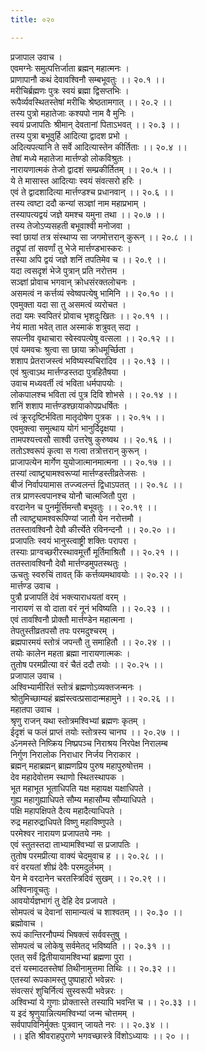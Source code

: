 ```yaml
---
title: ०२०

---
```

प्रजापाल उवाच ।  
एवमग्नेः समुत्पत्तिर्जाता ब्रह्मन् महात्मनः ।  
प्राणापानौ कथं देवावश्विनौ सम्बभूवतुः ।। २०.१ ।।  
मरीचिर्ब्रह्मणः पुत्रः स्वयं ब्रह्मा द्विसप्तभिः ।  
रूपैर्व्यवस्थितस्तेषां मरीचिः श्रेष्ठतामगात् ।। २०.२ ।।  
तस्य पुत्रो महातेजाः कश्यपो नाम वै मुनिः ।  
स्वयं प्रजापतिः श्रीमान् देवतानां पिताऽभवत् ।। २०.३ ।।  
तस्य पुत्रा बभूवुर्हि आदित्या द्वादश प्रभो ।  
अदित्यपत्यानि ते सर्वे आदित्यास्तेन कीर्तिताः ।। २०.४ ।।  
तेषां मध्ये महातेजा मार्त्तण्डो लोकविश्रुतः ।  
नारायणात्मकं तेजो द्वादशं सम्प्रकीर्तितम् ।। २०.५ ।।  
ये ते मासास्त आदित्याः स्वयं संवत्सरो हरिः ।  
एवं ते द्वादशादित्या मार्त्तण्डश्च प्रधानवान् ।। २०.६ ।।  
तस्य त्वष्टा ददौ कन्यां सञ्ज्ञां नाम महाप्रभाम् ।  
तस्यापत्यद्वयं जज्ञे यमश्च यमुना तथा ।। २०.७ ।।  
तस्य तेजोऽप्यसहती बभूवाश्वी मनोजवा ।  
स्वां छायां तत्र संस्थाप्य सा जगमोत्तरान् कुरून् ।। २०.८ ।।  
तद्रूपां तां सवर्णां तु भेजे मार्त्तण्डभास्करः ।  
तस्या अपि द्वयं जज्ञे शनिं तपतिमेव च ।। २०.९ ।।  
यदा त्वसदृशं भेजे पुत्रान् प्रति नरोत्तम ।  
सञ्ज्ञां प्रोवाच भगवान् क्रोधसंरक्तलोचनः ।  
असमत्वं न कर्त्तव्यं स्वेष्वपत्येषु भामिनि ।। २०.१० ।।  
एवमुक्ता यदा सा तु असमत्वं व्यरोचत ।  
तदा यमः स्वपितरं प्रोवाच भृशदुःखितः ।। २०.११ ।।  
नेयं माता भवेत् तात अस्माकं शत्रुवत् सदा ।  
सपत्नीव वृथाचारा स्वेस्वपत्येषु वत्सला ।। २०.१२ ।।  
एवं यमवचः श्रुत्वा सा छाया क्रोधमूर्च्छिता ।  
शशाप प्रेतराजस्त्वं भविष्यस्यचिरादिव ।। २०.१३ ।।  
एवं श्रुत्वाऽथ मार्त्तण्डस्तदा पुत्रहितैषया ।  
उवाच मध्यवर्ती त्वं भविता धर्मपापयोः ।  
लोकपालश्च भविता त्वं पुत्र दिवि शोभसे ।। २०.१४ ।।  
शनिं शशाप मार्त्तण्डश्छायाकोपप्रधर्षितः ।  
त्वं क्रूरदृष्टिर्भविता मातृदोषेण पुत्रक ।। २०.१५ ।।  
एवमुक्त्वा समुत्थाय योगं भानुर्दिदृक्षया ।  
तामपश्यत्त्वसौ साश्वी उत्तरेषु कुरुष्वथ ।। २०.१६ ।।  
ततोऽश्वरूपं कृत्वा स गत्वा तत्रोत्तरान् कुरून् ।  
प्राजापत्येन मार्गेण युयोजात्मानमात्मना ।। २०.१७ ।।  
तस्यां त्वाष्ट्र्यामश्वरूप्यां मार्त्तण्डस्तीव्रतेजसः ।  
बीजं निर्वापयामास तज्ज्वलन्तं द्विधाऽपतत् ।। २०.१८ ।।  
तत्र प्राणस्त्वपानश्च योनौ चात्मजितौ पुरा ।  
वरदानेन च पुनर्मूर्त्तिमन्तौ बभूवतुः ।। २०.१९ ।।  
तौ त्वाष्ट्र्यामश्वरूपिण्यां जातौ येन नरोत्तमौ ।  
ततस्तावश्विनौ देवौ कीर्त्त्येते रविनन्दनौ ।। २०.२० ।।  
प्रजापतिः स्वयं भानुस्त्वाष्ट्री शक्तिः परापरा ।  
तस्याः प्राग्वच्छरीरस्थावमूर्त्तौ मूर्तिमाश्रितौ ।। २०.२१ ।।  
ततस्तावश्विनौ देवौ मार्त्तण्डमुपतस्थतुः ।  
ऊचतुः स्वरुचिं तावत् किं कर्त्तव्यमथावयोः ।। २०.२२ ।।  
मार्त्तण्ड उवाच ।  
पुत्रौ प्रजापतिं देवं भक्त्याराधयतां वरम् ।  
नारायणं स वो दाता वरं नूनं भविष्यति ।। २०.२३ ।।  
एवं तावश्विनौ प्रोक्तौ मार्त्तण्डेन महात्मना ।  
तेपतुस्तीव्रतपसौ तपः परमदुश्चरम् ।  
ब्रह्मपारमयं स्तोत्रं जपन्तौ तु समाहितौ ।। २०.२४ ।।  
तयोः कालेन महता ब्रह्मा नारायणात्मकः ।  
तुतोष परमप्रीत्या वरं चैतं ददौ तयोः ।। २०.२५ ।।  
प्रजापाल उवाच ।  
अश्विभ्यामीरितं स्तोत्रं ब्रह्मणोऽव्यक्तजन्मनः ।  
श्रोतुमिच्छाम्यहं ब्रह्मंस्त्वत्प्रसादान्महामुने ।। २०.२६ ।।  
महातपा उवाच ।  
श्रृणु राजन् यथा स्तोत्रमश्विभ्यां ब्रह्मणः कृतम् ।  
ईदृशं च फलं प्राप्तं तयोः स्तोत्रस्य चानघ ।। २०.२७ ।।  
ॐनमस्ते निष्क्रिय निष्प्रपञ्च निराश्रय निरपेक्ष निरालम्ब  
निर्गुण निरालोक निराधार निर्जय निराकार ।  
ब्रह्मन् महाब्रह्मन् ब्राह्मणप्रिय पुरुष महापुरुषोत्तम ।  
देव महादेवोत्तम स्थाणो स्थितस्थापक ।  
भूत महाभूत भूताधिपति यक्ष महायक्ष यक्षाधिपते ।  
गुह्य महागुह्याधिपते सौम्य महासौम्य सौम्याधिपते ।  
पक्षि महापक्षिपते दैत्य महादैत्याधिपते ।  
रुद्र महारुद्राधिपते विष्णु महाविष्णुपते ।  
परमेश्वर नारायण प्रजापतये नमः ।  
एवं स्तुतस्तदा ताभ्यामश्विभ्यां स प्रजापतिः ।  
तुतोष परमप्रीत्या वाक्यं चेदमुवाच ह ।। २०.२८ ।।  
वरं वरयतां शीघ्रं देवैः परमदुर्लभम् ।  
येन मे वरदानेन चरतस्त्रिदिवं सुखम् ।। २०.२९ ।।  
अश्विनावूचतुः ।  
आवयोर्यज्ञभागं तु देहि देव प्रजापते ।  
सोमपत्वं च देवानां सामान्यत्वं च शाश्वतम् ।। २०.३० ।।  
ब्रह्मोवाच ।  
रूपं कान्तिरनौपम्यं भिषक्त्वं सर्ववस्तुषु ।  
सोमपत्वं च लोकेषु सर्वमेतद् भविष्यति ।। २०.३१ ।।  
एतत् सर्वं द्वितीयायामश्विभ्यां ब्रह्मणा पुरा ।  
दत्तं यस्मादतस्तेषां तिथीनामुत्तमा तिथिः ।। २०.३२ ।।  
एतस्यां रूपकामस्तु पुष्पाहारो भवेन्नरः ।  
संवत्सरं शुचिर्नित्यं सुस्वरूपी भवेन्नरः ।  
अश्विभ्यां ये गुणाः प्रोक्तास्ते तस्यापि भवन्ति च ।। २०.३३ ।।  
य इदं श्रृणुयान्नित्यमश्विभ्यां जन्म चोत्तमम् ।  
सर्वपापविनिर्मुक्तः पुत्रवान् जायते नरः ।। २०.३४ ।।  
।। इति श्रीवराहपुराणे भगवच्छास्त्रे विंशोऽध्यायः ।। २० ।।